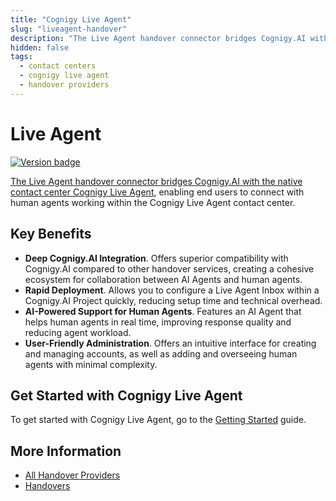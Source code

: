 ```yaml
---
title: "Cognigy Live Agent" 
slug: "liveagent-handover"
description: "The Live Agent handover connector bridges Cognigy.AI with the native contact center Cognigy Live Agent,enabling end users to connect with human agents working within the Cognigy Live Agent contact center."
hidden: false
tags:
  - contact centers
  - cognigy live agent
  - handover providers
---
```


# Live Agent

<a href="../../../release-notes/4.97.md" /><img src="https://img.shields.io/badge/Updated in-v4.97-blue.svg" alt="Version badge" />

The Live Agent handover connector bridges Cognigy.AI with the native contact center [Cognigy Live Agent](../../../live-agent/index.md),
enabling end users to connect with human agents working within the Cognigy Live Agent contact center.

## Key Benefits

- **Deep Cognigy.AI Integration**. Offers superior compatibility with Cognigy.AI compared to other handover services, creating a cohesive ecosystem for collaboration between AI Agents and human agents.
- **Rapid Deployment**. Allows you to configure a Live Agent Inbox within a Cognigy.AI Project quickly, reducing setup time and technical overhead.
- **AI-Powered Support for Human Agents**. Features an AI Agent that helps human agents in real time, improving response quality and reducing agent workload.
- **User-Friendly Administration**. Offers an intuitive interface for creating and managing accounts, as well as adding and overseeing human agents with minimal complexity.

## Get Started with Cognigy Live Agent

To get started with Cognigy Live Agent, go to the [Getting Started](https://docs.cognigy.com/live-agent/getting-started/overview/) guide.

## More Information

- [All Handover Providers](overview.md)
- [Handovers](../handovers.md)